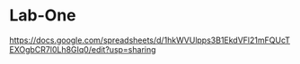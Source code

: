 # Lab-One

https://docs.google.com/spreadsheets/d/1hkWVUlpps3B1EkdVFl21mFQUcTEXOgbCR7l0Lh8GIq0/edit?usp=sharing
